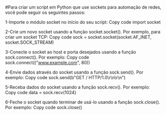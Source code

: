 #Para criar um script em Python que use sockets para automação de redes, você pode seguir os seguintes passos:

1-Importe o módulo socket no início do seu script:
Copy code
import socket

2-Crie um novo socket usando a função socket.socket(). Por exemplo, para criar um socket TCP:
Copy code
sock = socket.socket(socket.AF_INET, socket.SOCK_STREAM)

3-Conecte o socket ao host e porta desejados usando a função sock.connect(). Por exemplo:
Copy code
sock.connect(("www.example.com", 80))

4-Envie dados através do socket usando a função sock.send(). Por exemplo:
Copy code
sock.send(b"GET / HTTP/1.0\r\n\r\n")

5-Receba dados do socket usando a função sock.recv(). Por exemplo:
Copy code
data = sock.recv(1024)

6-Feche o socket quando terminar de usá-lo usando a função sock.close(). Por exemplo:
Copy code
sock.close()
